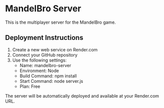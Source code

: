 # MandelBro Server

This is the multiplayer server for the MandelBro game.

## Deployment Instructions

1. Create a new web service on Render.com
2. Connect your GitHub repository
3. Use the following settings:
   - Name: mandelbro-server
   - Environment: Node
   - Build Command: npm install
   - Start Command: node server.js
   - Plan: Free

The server will be automatically deployed and available at your Render.com URL.
